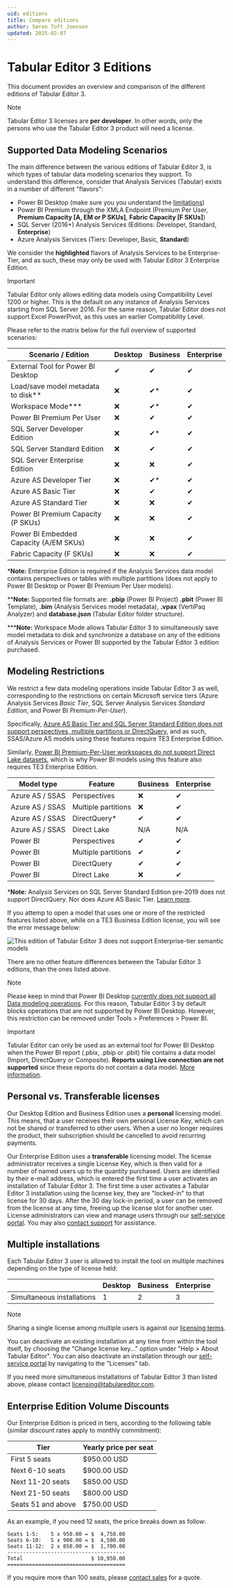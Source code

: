 ```yaml
---
uid: editions
title: Compare editions
author: Søren Toft Joensen
updated: 2025-02-07
---
```


# Tabular Editor 3 Editions

This document provides an overview and comparison of the different editions of Tabular Editor 3.

> [!NOTE]
> Tabular Editor 3 licenses are **per developer**. In other words, only the persons who use the Tabular Editor 3 product will need a license.

## Supported Data Modeling Scenarios

The main difference between the various editions of Tabular Editor 3, is which types of tabular data modeling scenarios they support. To understand this difference, consider that Analysis Services (Tabular) exists in a number of different "flavors":

- Power BI Desktop (make sure you you understand the [limitations](xref:desktop-limitations))
- Power BI Premium through the XMLA Endpoint (Premium Per User, **Premium Capacity [A, EM or P SKUs]**, **Fabric Capacity [F SKUs]**)
- SQL Server (2016+) Analysis Services (Editions: Developer, Standard, **Enterprise**)
- Azure Analysis Services (Tiers: Developer, Basic, **Standard**)

We consider the **highlighted** flavors of Analysis Services to be Enterprise-Tier, and as such, these may only be used with Tabular Editor 3 Enterprise Edition.

> [!IMPORTANT]
> Tabular Editor only allows editing data models using Compatibility Level 1200 or higher. This is the default on any instance of Analysis Services starting from SQL Server 2016. For the same reason, Tabular Editor does not support Excel PowerPivot, as this uses an earlier Compatibility Level.

Please refer to the matrix below for the full overview of supported scenarios:

| Scenario / Edition                                        | Desktop                                                                            | Business                                                  | Enterprise                                              |
| --------------------------------------------------------- | ---------------------------------------------------------------------------------- | --------------------------------------------------------- | ------------------------------------------------------- |
| External Tool for Power BI Desktop                        | <span class="emoji"><span class="emoji">&#10004;</span></span> | <span class="emoji">&#10004;</span>   | <span class="emoji">&#10004;</span> |
| Load/save model metadata to disk\*\*                      | <span class="emoji">&#10060;</span>                            | <span class="emoji">&#10004;</span>\* | <span class="emoji">&#10004;</span> |
| Workspace Mode\*\*\*                                      | <span class="emoji">&#10060;</span>                            | <span class="emoji">&#10004;</span>\* | <span class="emoji">&#10004;</span> |
| Power BI Premium Per User                                 | <span class="emoji">&#10060;</span>                            | <span class="emoji">&#10004;</span>   | <span class="emoji">&#10004;</span> |
| SQL Server Developer Edition                              | <span class="emoji">&#10060;</span>                            | <span class="emoji">&#10004;</span>\* | <span class="emoji">&#10004;</span> |
| SQL Server Standard Edition                               | <span class="emoji">&#10060;</span>                            | <span class="emoji">&#10004;</span>   | <span class="emoji">&#10004;</span> |
| SQL Server Enterprise Edition                             | <span class="emoji">&#10060;</span>                            | <span class="emoji">&#10060;</span>   | <span class="emoji">&#10004;</span> |
| Azure AS Developer Tier                                   | <span class="emoji">&#10060;</span>                            | <span class="emoji">&#10004;</span>\* | <span class="emoji">&#10004;</span> |
| Azure AS Basic Tier                                       | <span class="emoji">&#10060;</span>                            | <span class="emoji">&#10004;</span>   | <span class="emoji">&#10004;</span> |
| Azure AS Standard Tier                                    | <span class="emoji">&#10060;</span>                            | <span class="emoji">&#10060;</span>   | <span class="emoji">&#10004;</span> |
| Power BI Premium Capacity (P SKUs)     | <span class="emoji">&#10060;</span>                            | <span class="emoji">&#10060;</span>   | <span class="emoji">&#10004;</span> |
| Power BI Embedded Capacity (A/EM SKUs) | <span class="emoji">&#10060;</span>                            | <span class="emoji">&#10060;</span>   | <span class="emoji">&#10004;</span> |
| Fabric Capacity (F SKUs)               | <span class="emoji">&#10060;</span>                            | <span class="emoji">&#10060;</span>   | <span class="emoji">&#10004;</span> |

\***Note:** Enterprise Edition is required if the Analysis Services data model contains perspectives or tables with multiple partitions (does not apply to Power BI Desktop or Power BI Premium Per User models).

\*\***Note:** Supported file formats are: **.pbip** (Power BI Project) **.pbit** (Power BI Template), **.bim** (Analysis Services model metadata), **.vpax** (VertiPaq Analyzer) and **database.json** (Tabular Editor folder structure).

\*\*\***Note:** Workspace Mode allows Tabular Editor 3 to simultaneously save model metadata to disk and synchronize a database on any of the editions of Analysis Services or Power BI supported by the Tabular Editor 3 edition purchased.

## Modeling Restrictions

We restrict a few data modeling operations inside Tabular Editor 3 as well, corresponding to the restrictions on certain Microsoft service tiers (Azure Analysis Services _Basic Tier_, SQL Server Analysis Services _Standard Edition_, and Power BI _Premium-Per-User_).

Specifically, [Azure AS Basic Tier and SQL Server Standard Edition does not support perspectives, multiple partitions or DirectQuery](https://azure.microsoft.com/en-us/pricing/details/analysis-services/), and as such, SSAS/Azure AS models using these features require TE3 Enterprise Edition.

Similarly, [Power BI Premium-Per-User workspaces do not support Direct Lake datasets](https://learn.microsoft.com/en-us/power-bi/enterprise/directlake-overview#prerequisites), which is why Power BI models using this feature also requires TE3 Enterprise Edition.

| Model type      | Feature             | Business                                                | Enterprise                                              |
| --------------- | ------------------- | ------------------------------------------------------- | ------------------------------------------------------- |
| Azure AS / SSAS | Perspectives        | <span class="emoji">&#10060;</span> | <span class="emoji">&#10004;</span> |
| Azure AS / SSAS | Multiple partitions | <span class="emoji">&#10060;</span> | <span class="emoji">&#10004;</span> |
| Azure AS / SSAS | DirectQuery\*       | <span class="emoji">&#10004;</span> | <span class="emoji">&#10004;</span> |
| Azure AS / SSAS | Direct Lake         | N/A                                                     | N/A                                                     |
| Power BI        | Perspectives        | <span class="emoji">&#10004;</span> | <span class="emoji">&#10004;</span> |
| Power BI        | Multiple partitions | <span class="emoji">&#10004;</span> | <span class="emoji">&#10004;</span> |
| Power BI        | DirectQuery         | <span class="emoji">&#10004;</span> | <span class="emoji">&#10004;</span> |
| Power BI        | Direct Lake         | <span class="emoji">&#10060;</span> | <span class="emoji">&#10004;</span> |

\***Note:** Analysis Services on SQL Server Standard Edition pre-2019 does not support DirectQuery. Nor does Azure AS Basic Tier. [Learn more](https://learn.microsoft.com/en-us/analysis-services/analysis-services-features-by-edition?view=asallproducts-allversions#tabular-models).

If you attemp to open a model that uses one or more of the restricted features listed above, while on a TE3 Business Edition license, you will see the error message below:

![This edition of Tabular Editor 3 does not support Enterprise-tier semantic models](https://github.com/TabularEditor/TabularEditorDocs/assets/8976200/7ef69593-ea4b-4a16-a8df-543f5c31ac65)

There are no other feature differences between the Tabular Editor 3 editions, than the ones listed above.

> [!NOTE]
> Please keep in mind that Power BI Desktop [currently does not support all Data modeling operations](xref:desktop-limitations). For this reason, Tabular Editor 3 by default blocks operations that are not supported by Power BI Desktop. However, this restriction can be removed under Tools > Preferences > Power BI.

> [!IMPORTANT]
> Tabular Editor can only be used as an external tool for Power BI Desktop when the Power BI report (.pbix, .pbip or .pbit) file contains a data model (Import, DirectQuery or Composite). **Reports using Live connection are not supported** since these reports do not contain a data model. [More information](xref:desktop-limitations).

## Personal vs. Transferable licenses

Our Desktop Edition and Business Edition uses a **personal** licensing model. This means, that a user receives their own personal License Key, which can not be shared or transferred to other users. When a user no longer requires the product, their subscription should be cancelled to avoid recurring payments.

Our Enterprise Edition uses a **transferable** licensing model. The license administrator receives a single License Key, which is then valid for a number of named users up to the quantity purchased. Users are identified by their e-mail address, which is entered the first time a user activates an installation of Tabular Editor 3. The first time a user activates a Tabular Editor 3 installation using the license key, they are "locked-in" to that license for 30 days. After the 30 day lock-in period, a user can be removed from the license at any time, freeing up the license slot for another user. License administrators can view and manage users through our [self-service portal](https://tabulareditor.com/my-account). You may also <a href="mailto:support@tabulareditor.com?subject=Transferable%20License%20Rotation">contact support</a> for assistance.

## Multiple installations

Each Tabular Editor 3 user is allowed to install the tool on multiple machines depending on the type of license held:

|                            | Desktop | Business | Enterprise |
| -------------------------- | ------- | -------- | ---------- |
| Simultaneous installations | 1       | 2        | 3          |

> [!NOTE]
> Sharing a single license among multiple users is against our [licensing terms](https://tabulareditor.com/license-terms).

You can deactivate an existing installation at any time from within the tool itself, by choosing the "Change license key..." option under "Help > About Tabular Editor". You can also deactivate an installation through our [self-service portal](https://tabulareditor.com/sign-in) by navigating to the "Licenses" tab.

If you need more simultaneous installations of Tabular Editor 3 than listed above, please contact [licensing@tabulareditor.com](mailto:licensing@tabulareditor.com).

## Enterprise Edition Volume Discounts

Our Enterprise Edition is priced in tiers, according to the following table (similar discount rates apply to monthly commitment):

| Tier               | Yearly price per seat       |
| ------------------ | --------------------------- |
| First 5 seats      | $950.00 USD |
| Next 6-10 seats    | $900.00 USD |
| Next 11-20 seats   | $850.00 USD |
| Next 21-50 seats   | $800.00 USD |
| Seats 51 and above | $750.00 USD |

As an example, if you need 12 seats, the price breaks down as follow:

```text
Seats 1-5:    5 x 950.00 = $  4,750.00
Seats 6-10:   5 x 900.00 = $  4,500.00
Seats 11-12:  2 x 850.00 = $  1,700.00
--------------------------------------
Total                      $ 10,950.00
======================================
```

If you require more than 100 seats, please <a href="mailto:sales@tabulareditor.com">contact sales</a> for a quote.
